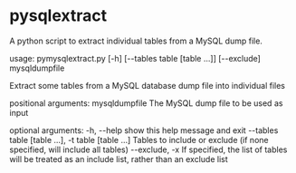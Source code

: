 # pysqlextract

A python script to extract individual tables from a MySQL dump file.

usage: pymysqlextract.py [-h] [--tables table [table ...]] [--exclude]
                         mysqldumpfile

Extract some tables from a MySQL database dump file into individual files

positional arguments:
  mysqldumpfile         The MySQL dump file to be used as input

optional arguments:
  -h, --help            show this help message and exit
  --tables table [table ...], -t table [table ...]
                        Tables to include or exclude (if none specified, will
                        include all tables)
  --exclude, -x         If specified, the list of tables will be treated as an
                        include list, rather than an exclude list
